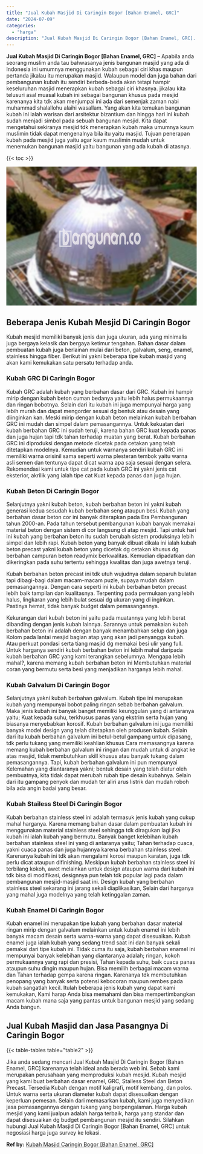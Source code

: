 ```yaml
---
title: "Jual Kubah Masjid Di Caringin Bogor [Bahan Enamel, GRC]"
date: "2024-07-09"
categories: 
  - "harga"
description: "Jual Kubah Masjid Di Caringin Bogor [Bahan Enamel, GRC]. Jika anda sedang mencari Jual Kubah Masjid Di Caringin Bogor [Bahan Enamel, GRC] karenanya telah i..."
---
```


**Jual Kubah Masjid Di Caringin Bogor \[Bahan Enamel, GRC\]** – Apabila anda seorang muslim anda tau bahwasanya jenis bangunan masjid yang ada di Indonesia ini umumnya menggunakan kubah sebagai ciri khas maupun pertanda jikalau itu merupakan masjid. Walaupun model dan juga bahan dari pembangunan kubah itu sendiri berbeda-beda akan tetapi hampir keseluruhan masjid menerapkan kubah sebagai ciri khasnya. jikalau kita telusuri asal muasal kubah ini sebagai bangunan khusus pada mesjid karenanya kita tdk akan menjumpai ini ada dari semenjak zaman nabi muhammad shalallohu alaihi wasallam. Yang akan kita temukan bangunan kubah ini ialah warisan dari arsitektur bizantium dan hingga hari ini kubah sudah menjadi simbol pada sebuah bangunan mesjid. Kita dapat mengetahui sekiranya mesjid tdk menerapkan kubah maka umumnya kaum muslimin tidak dapat mengenalnya bila itu yaitu masjid. Tujuan penerapan kubah pada mesjid juga yaitu agar kaum muslimin mudah untuk menemukan bangunan masjid yaitu bangunan yang ada kubah di atasnya.

{{< toc >}}

![Jual Kubah Masjid Di Caringin Bogor [Bahan Enamel, GRC]](/images/jual-kubah-masjid-19.png)

## Beberapa Jenis Kubah Mesjid Di Caringin Bogor

Kubah mesjid memiliki banyak jenis dan juga ukuran, ada yang minimalis juga bergaya kelasik dan bergaya ketimur tengahan. Bahan dasar dalam pembuatan kubah juga berlainan mulai dari beton, galvalum, seng, enamel, stainless hingga fiber. Berikut ini yakni beberapa tipe kubah masjid yang akan kami kemukakan satu persatu terhadap anda.

### Kubah GRC Di Caringin Bogor

Kubah GRC adalah kubah yang berbahan dasar dari GRC. Kubah ini hampir mirip dengan kubah beton cuman bedanya yaitu lebih halus permukaannya dan ringan bobotnya. Selain dari itu kubah ini juga mempunyai harga yang lebih murah dan dapat mengorder sesuai dg bentuk atau desain yang diinginkan kan. Meski mirip dengan kubah beton melainkan kubah berbahan GRC ini mudah dan simpel dalam pemasangannya. Untuk kekuatan dari kubah berbahan GRC ini sudah teruji, karena bahan GRC kuat kepada panas dan juga hujan tapi tdk tahan terhadap muatan yang berat. Kubah berbahan GRC ini diproduksi dengan metode dicetak pada cetakan yang telah ditetapkan modelnya. Kemudian untuk warnanya sendiri kubah GRC ini memiliki warna orisinil sama seperti warna plesteran tembok yaitu warna asli semen dan tentunya dapat dicat warna apa saja sesuai dengan selera. Rekomendasi kami untuk tipe cat pada kubah GRC ini yakni jenis cat eksterior, akrilik yang ialah tipe cat Kuat kepada panas dan juga hujan.

### Kubah Beton Di Caringin Bogor

Selanjutnya yakni kubah beton, kubah berbahan beton ini yakni kubah generasi kedua sesudah kubah berbahan seng ataupun besi. Kubah yang berbahan dasar beton cor ini banyak diterapkan pada Era Pembangunan tahun 2000-an. Pada tahun tersebut pembangunan kubah banyak memakai material beton dengan sistem di cor langsung di atap mesjid. Tapi untuk hari ini kubah yang berbahan beton itu sudah berubah sistem produksinya lebih simpel dan lebih rapi. Kubah beton yang banyak dibuat dikala ini ialah kubah beton precast yakni kubah beton yang dicetak dg cetakan khusus dg berbahan campuran beton readymix berkwalitas. Kemudian dipadatkan dan dikeringkan pada suhu tertentu sehingga kwalitas dan juga awetnya teruji.

Kubah berbahan beton precast ini tdk utuh wujudnya dalam separuh bulatan tapi dibagi-bagi dalam macam-macam puzle, supaya mudah dalam pemasangannya. Dengan cara seperti ini kubah berbahan beton precast lebih baik tampilan dan kualitasnya. Terpenting pada permukaan yang lebih halus, lingkaran yang lebih bulat sesuai dg ukuran yang di inginkan. Pastinya hemat, tidak banyak budget dalam pemasangannya.

Kekurangan dari kubah beton ini yaitu pada muatannya yang lebih berat dibanding dengan jenis kubah lainnya. Sarannya untuk pemakaian kubah berbahan beton ini adalah dengan banyak menambahkan selup dan juga Kolom pada lantai mesjid bagian atap yang akan jadi penyangga kubah. Atau perkuat pondasi serta tiang masjid dg memakai besi ulir yang full. Untuk harganya sendiri kubah berbahan beton ini lebih mahal daripada kubah berbahan GRC yang kami terangkan sebelumnya. Mengapa lebih mahal?, karena memang kubah berbahan beton ini Membutuhkan material coran yang bermutu serta besi yang menjadikan harganya lebih mahal.

### Kubah Galvalum Di Caringin Bogor

Selanjutnya yakni kubah berbahan galvalum. Kubah tipe ini merupakan kubah yang mempunyai bobot paling ringan sebab berbahan galvalum. Maka jenis kubah ini banyak banget memiliki keunggulan yang di antaranya yaitu; Kuat kepada suhu, terkhusus panas yang ekstrim serta hujan yang biasanya menyebabkan korosif. Kubah berbahan galvalum ini juga memiliki banyak model design yang telah ditetapkan oleh produsen kubah. Selain dari itu kubah berbahan galvalum ini betul-betul gampang untuk dipasang, tdk perlu tukang yang memiliki keahlian khusus Cara memasangnya karena memang kubah berbahan galvalum ini ringan dan mudah untuk di angkat ke atas mesjid, tidak membutuhkan skill khusus atau banyak tukang dalam pemasangannya. Tapi, kubah berbahan galvalum ini pun mempunyai Kelemahan yang diantaranya yakni; bentuk desain yang telah diatur oleh pembuatnya, kita tidak dapat merubah rubah tipe desain kubahnya. Selain dari itu gampang penyok dan mudah ter aliri arus listrik dan mudah roboh bila ada angin badai yang besar.

### Kubah Stailess Steel Di Caringin Bogor

Kubah berbahan stainless steel ini adalah termasuk jenis kubah yang cukup mahal harganya. Karena memang bahan dasar dalam pembuatan kubah ini menggunakan material stainless steel sehingga tdk diragukan lagi jika kubah ini ialah kubah yang bermutu. Banyak banget kelebihan kubah berbahan stainless steel ini yang di antaranya yaitu; Tahan terhadap cuaca, yakni cuaca panas dan juga hujannya karena berbahan stainless steel. Karenanya kubah ini tdk akan mengalami korosi maupun karatan, juga tdk perlu dicat ataupun difinishing. Meskipun kubah berbahan stainless steel ini terbilang kokoh, awet melainkan untuk design ataupun warna dari kubah ini tdk bisa di modifikasi, designnya pun telah tdk popular lagi pada dalam pembangunan mesjid-masjid saat ini. Design kubah yang berbahan stainless steel sekarang ini jarang sekali diaplikasikan, Selain dari harganya yang mahal juga modelnya yang telah ketinggalan zaman.

### Kubah Enamel Di Caringin Bogor

Kubah enamel ini merupakan tipe kubah yang berbahan dasar material ringan mirip dengan galvalum melainkan untuk kubah enamel ini lebih banyak macam desain serta warna-warna yang dapat disesuaikan. Kubah enamel juga ialah kubah yang sedang trend saat ini dan banyak sekali pemakai dari tipe kubah ini. Tidak cuma itu saja, kubah berbahan enamel ini mempunyai banyak kelebihan yang diantaranya adalah; ringan, kokoh permukaannya yang rapi dan presisi, Tahan kepada suhu, baik cuaca panas ataupun suhu dingin maupun hujan. Bisa memilih berbagai macam warna dan Tahan terhadap gempa karena ringan. Karenanya tdk membutuhkan penopang yang banyak serta potensi kebocoran maupun rembes pada kubah sangatlah kecil. Itulah beberapa jenis kubah yang dapat kami kemukakan, Kami harap Anda bisa memahami dan bisa mempertimbangkan macam kubah mana saja yang pantas untuk bangunan mesjid yang sedang Anda bangun.

## Jual Kubah Masjid dan Jasa Pasangnya Di Caringin Bogor

{{< table-tables table="table2" >}}

Jika anda sedang mencari Jual Kubah Masjid Di Caringin Bogor \[Bahan Enamel, GRC\] karenanya telah ideal anda berada web ini. Sebab kami merupakan perusahaan yang memproduksi kubah mesjid. Kubah mesjid yang kami buat berbahan dasar enamel, GRC, Stailess Steel dan Beton Precast. Tersedia Kubah dengan motif kaligrafi, motif kembang, dan polos. Untuk warna serta ukuran diameter kubah dapat disesuaikan dengan keperluan pemesan. Selain dari memasarkan kubah, kami juga menyedikan jasa pemasangannya dengan tukang yang berpengalaman. Harga kubah mesjid yang kami jualpun adalah harga terbaik, harga yang standar dan dapat disesuaikan dg budget pembangunan mesjid itu sendiri. Silahkan hubungi Jual Kubah Masjid Di Caringin Bogor \[Bahan Enamel, GRC\] untuk negosiasi harga juga survey ke lokasi.

**Ref by:** [Kubah Masjid Caringin Bogor [Bahan Enamel, GRC]](https://id.wikipedia.org/wiki/Kubah)
